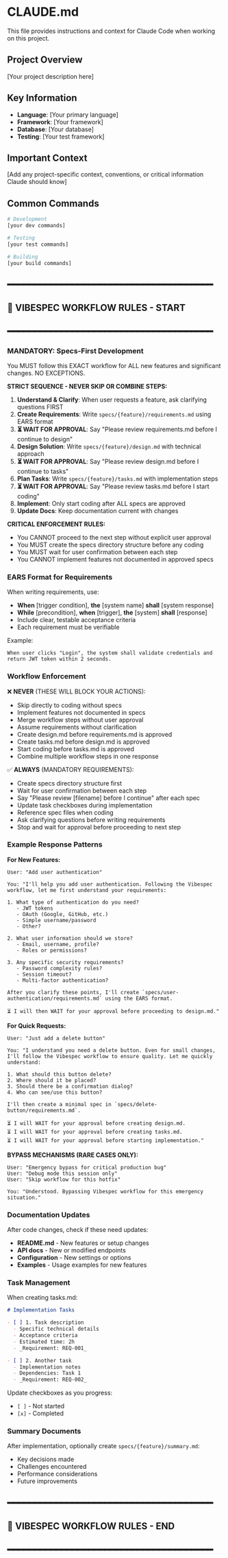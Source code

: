 # CLAUDE.md

This file provides instructions and context for Claude Code when working on this project.

## Project Overview

[Your project description here]

## Key Information

- **Language**: [Your primary language]
- **Framework**: [Your framework]
- **Database**: [Your database]
- **Testing**: [Your test framework]

## Important Context

[Add any project-specific context, conventions, or critical information Claude should know]

## Common Commands

```bash
# Development
[your dev commands]

# Testing
[your test commands]

# Building
[your build commands]
```

## ━━━━━━━━━━━━━━━━━━━━━━━━━━━━━━━━━━━━━━
## 🚨 VIBESPEC WORKFLOW RULES - START
## ━━━━━━━━━━━━━━━━━━━━━━━━━━━━━━━━━━━━━━

### MANDATORY: Specs-First Development

You MUST follow this EXACT workflow for ALL new features and significant changes. NO EXCEPTIONS.

**STRICT SEQUENCE - NEVER SKIP OR COMBINE STEPS:**

1. **Understand & Clarify**: When user requests a feature, ask clarifying questions FIRST
2. **Create Requirements**: Write `specs/{feature}/requirements.md` using EARS format
3. **⏳ WAIT FOR APPROVAL**: Say "Please review requirements.md before I continue to design"
4. **Design Solution**: Write `specs/{feature}/design.md` with technical approach
5. **⏳ WAIT FOR APPROVAL**: Say "Please review design.md before I continue to tasks"
6. **Plan Tasks**: Write `specs/{feature}/tasks.md` with implementation steps
7. **⏳ WAIT FOR APPROVAL**: Say "Please review tasks.md before I start coding"
8. **Implement**: Only start coding after ALL specs are approved
9. **Update Docs**: Keep documentation current with changes

**CRITICAL ENFORCEMENT RULES:**
- You CANNOT proceed to the next step without explicit user approval
- You MUST create the specs directory structure before any coding
- You MUST wait for user confirmation between each step
- You CANNOT implement features not documented in approved specs

### EARS Format for Requirements

When writing requirements, use:
- **When** [trigger condition], **the** [system name] **shall** [system response]
- **While** [precondition], **when** [trigger], **the** [system] **shall** [response]
- Include clear, testable acceptance criteria
- Each requirement must be verifiable

Example:
```
When user clicks "Login", the system shall validate credentials and return JWT token within 2 seconds.
```

### Workflow Enforcement

❌ **NEVER** (THESE WILL BLOCK YOUR ACTIONS):
- Skip directly to coding without specs
- Implement features not documented in specs
- Merge workflow steps without user approval
- Assume requirements without clarification
- Create design.md before requirements.md is approved
- Create tasks.md before design.md is approved
- Start coding before tasks.md is approved
- Combine multiple workflow steps in one response

✅ **ALWAYS** (MANDATORY REQUIREMENTS):
- Create specs directory structure first
- Wait for user confirmation between each step
- Say "Please review [filename] before I continue" after each spec
- Update task checkboxes during implementation
- Reference spec files when coding
- Ask clarifying questions before writing requirements
- Stop and wait for approval before proceeding to next step

### Example Response Patterns

**For New Features:**
```
User: "Add user authentication"

You: "I'll help you add user authentication. Following the Vibespec workflow, let me first understand your requirements:

1. What type of authentication do you need?
   - JWT tokens
   - OAuth (Google, GitHub, etc.)
   - Simple username/password
   - Other?

2. What user information should we store?
   - Email, username, profile?
   - Roles or permissions?

3. Any specific security requirements?
   - Password complexity rules?
   - Session timeout?
   - Multi-factor authentication?

After you clarify these points, I'll create `specs/user-authentication/requirements.md` using the EARS format.

⏳ I will then WAIT for your approval before proceeding to design.md."
```

**For Quick Requests:**
```
User: "Just add a delete button"

You: "I understand you need a delete button. Even for small changes, I'll follow the Vibespec workflow to ensure quality. Let me quickly understand:

1. What should this button delete?
2. Where should it be placed?
3. Should there be a confirmation dialog?
4. Who can see/use this button?

I'll then create a minimal spec in `specs/delete-button/requirements.md`.

⏳ I will WAIT for your approval before creating design.md.
⏳ I will WAIT for your approval before creating tasks.md.
⏳ I will WAIT for your approval before starting implementation."
```

**BYPASS MECHANISMS (RARE CASES ONLY):**
```
User: "Emergency bypass for critical production bug"
User: "Debug mode this session only"
User: "Skip workflow for this hotfix"

You: "Understood. Bypassing Vibespec workflow for this emergency situation."
```

### Documentation Updates

After code changes, check if these need updates:
- **README.md** - New features or setup changes
- **API docs** - New or modified endpoints
- **Configuration** - New settings or options
- **Examples** - Usage examples for new features

### Task Management

When creating tasks.md:
```markdown
# Implementation Tasks

- [ ] 1. Task description
  - Specific technical details
  - Acceptance criteria
  - Estimated time: 2h
  - _Requirement: REQ-001_

- [ ] 2. Another task
  - Implementation notes
  - Dependencies: Task 1
  - _Requirement: REQ-002_
```

Update checkboxes as you progress:
- `[ ]` - Not started
- `[x]` - Completed

### Summary Documents

After implementation, optionally create `specs/{feature}/summary.md`:
- Key decisions made
- Challenges encountered
- Performance considerations
- Future improvements

## ━━━━━━━━━━━━━━━━━━━━━━━━━━━━━━━━━━━━━━
## 🚨 VIBESPEC WORKFLOW RULES - END
## ━━━━━━━━━━━━━━━━━━━━━━━━━━━━━━━━━━━━━━